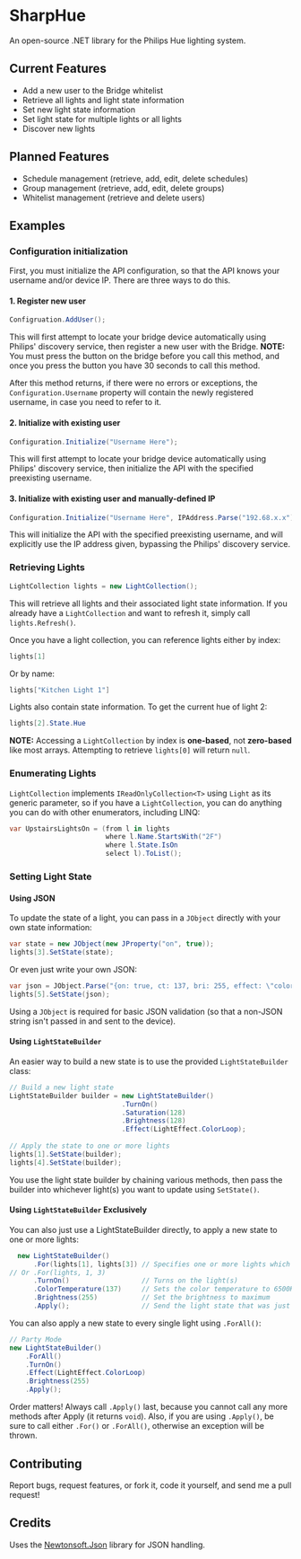 # SharpHue

An open-source .NET library for the Philips Hue lighting system.


## Current Features

* Add a new user to the Bridge whitelist
* Retrieve all lights and light state information
* Set new light state information
* Set light state for multiple lights or all lights
* Discover new lights


## Planned Features

* Schedule management (retrieve, add, edit, delete schedules)
* Group management (retrieve, add, edit, delete groups)
* Whitelist management (retrieve and delete users)


## Examples

### Configuration initialization

First, you must initialize the API configuration, so that the API knows your username and/or device IP. There are three ways to do this.

#### 1. Register new user

```cs
Configruation.AddUser();
```

This will first attempt to locate your bridge device automatically using Philips' discovery service, then register a new user with the Bridge. **NOTE:** You must press the button on the bridge before you call this method, and once you press the button you have 30 seconds to call this method.

After this method returns, if there were no errors or exceptions, the `Configuration.Username` property will contain the newly registered username, in case you need to refer to it.

#### 2. Initialize with existing user

```cs
Configuration.Initialize("Username Here");
```

This will first attempt to locate your bridge device automatically using Philips' discovery service, then initialize the API with the specified preexisting username.

#### 3. Initialize with existing user and manually-defined IP

```cs
Configuration.Initialize("Username Here", IPAddress.Parse("192.68.x.x"));
```

This will initialize the API with the specified preexisting username, and will explicitly use the IP address given, bypassing the Philips' discovery service.

### Retrieving Lights

```cs
LightCollection lights = new LightCollection();
```

This will retrieve all lights and their associated light state information. If you already have a `LightCollection` and want to refresh it, simply call `lights.Refresh()`.

Once you have a light collection, you can reference lights either by index:

```cs
lights[1]
```

Or by name:

```cs
lights["Kitchen Light 1"]
```

Lights also contain state information. To get the current hue of light 2:

```cs
lights[2].State.Hue
```

**NOTE:** Accessing a `LightCollection` by index is **one-based**, not **zero-based** like most arrays. Attempting to retrieve `lights[0]` will return `null`.

### Enumerating Lights

`LightCollection` implements `IReadOnlyCollection<T>` using `Light` as its generic parameter, so if you have a `LightCollection`, you can do anything you can do with other enumerators, including LINQ:

```cs
var UpstairsLightsOn = (from l in lights
                        where l.Name.StartsWith("2F")
                        where l.State.IsOn
                        select l).ToList();
```

### Setting Light State

#### Using JSON

To update the state of a light, you can pass in a `JObject` directly with your own state information:

```cs
var state = new JObject(new JProperty("on", true));
lights[3].SetState(state);
```

Or even just write your own JSON:

```cs
var json = JObject.Parse("{on: true, ct: 137, bri: 255, effect: \"colorloop\"}");
lights[5].SetState(json);
```

Using a `JObject` is required for basic JSON validation (so that a non-JSON string isn't passed in and sent to the device).

#### Using `LightStateBuilder`

An easier way to build a new state is to use the provided `LightStateBuilder` class:

```cs
// Build a new light state
LightStateBuilder builder = new LightStateBuilder()
                            .TurnOn()
                            .Saturation(128)
                            .Brightness(128)
                            .Effect(LightEffect.ColorLoop);
                            
// Apply the state to one or more lights
lights[1].SetState(builder);
lights[4].SetState(builder);
```

You use the light state builder by chaining various methods, then pass the builder into whichever light(s) you want to update using `SetState()`.

#### Using `LightStateBuilder` Exclusively

You can also just use a LightStateBuilder directly, to apply a new state to one or more lights:

```cs
  new LightStateBuilder()
      .For(lights[1], lights[3]) // Specifies one or more lights which this new state is for
// Or .For(lights, 1, 3)
      .TurnOn()                  // Turns on the light(s)
      .ColorTemperature(137)     // Sets the color temperature to 6500K
      .Brightness(255)           // Set the brightness to maximum
      .Apply();                  // Send the light state that was just built to the lights specified in .For()
```

You can also apply a new state to every single light using `.ForAll()`:

```cs
// Party Mode
new LightStateBuilder()
    .ForAll()
    .TurnOn()
    .Effect(LightEffect.ColorLoop)
    .Brightness(255)
    .Apply();
```

Order matters! Always call `.Apply()` last, because you cannot call any more methods after Apply (it returns `void`). Also, if you are using `.Apply()`, be sure to call either `.For()` or `.ForAll()`, otherwise an exception will be thrown.

## Contributing

Report bugs, request features, or fork it, code it yourself, and send me a pull request!

## Credits

Uses the [Newtonsoft.Json](http://json.codeplex.com/) library for JSON handling.
